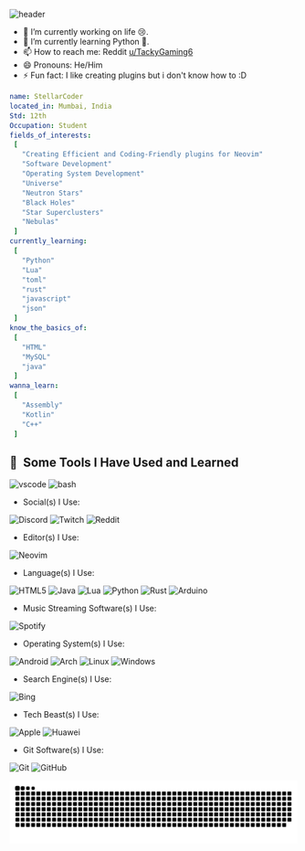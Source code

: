 ![header](https://capsule-render.vercel.app/api?type=waving&height=150&text=Hey%20Yo!&animation=fadeIn&fontSize=50&fontAlign=40&fontAlignY=35&desc=Trying%20to%20sort%20out%20my%20life%20with%20Coding%20:D&descAlign=60&descAlignY=55)

- 🔭 I’m currently working on life 😢.
- 🌱 I’m currently learning Python 🐍.
- 📫 How to reach me: Reddit [u/TackyGaming6](https://reddit.com/user/TackyGaming6)
- 😄 Pronouns: He/Him
- ⚡ Fun fact: I like creating plugins but i don't know how to :D

```yaml
name: StellarCoder
located_in: Mumbai, India
Std: 12th
Occupation: Student
fields_of_interests:
 [
   "Creating Efficient and Coding-Friendly plugins for Neovim"
   "Software Development"
   "Operating System Development"
   "Universe"
   "Neutron Stars"
   "Black Holes"
   "Star Superclusters"
   "Nebulas"
 ]
currently_learning:
 [
   "Python"
   "Lua"
   "toml"
   "rust"
   "javascript"
   "json"
 ]
know_the_basics_of:
 [
   "HTML"
   "MySQL"
   "java"
 ]
wanna_learn:
 [
   "Assembly"
   "Kotlin"
   "C++"
 ]
```

<h2> 🚀 &nbsp;Some Tools I Have Used and Learned</h2>
<p align="left">
<img src="https://cdn.jsdelivr.net/gh/devicons/devicon/icons/vscode/vscode-original.svg" alt="vscode" width="45" height="45"/>
<img src="https://cdn.jsdelivr.net/gh/devicons/devicon/icons/bash/bash-original.svg" alt="bash" width="45" height="45"/>
</p>

- Social(s) I Use:

![Discord](https://img.shields.io/badge/Discord-%235865F2.svg?style=for-the-badge&logo=discord&logoColor=white)
![Twitch](https://img.shields.io/badge/Twitch-%239146FF.svg?style=for-the-badge&logo=Twitch&logoColor=white)
![Reddit](https://img.shields.io/badge/Reddit-%23FF4500.svg?style=for-the-badge&logo=Reddit&logoColor=white)

- Editor(s) I Use:

![Neovim](https://img.shields.io/badge/NeoVim-%2357A143.svg?&style=for-the-badge&logo=neovim&logoColor=white)

- Language(s) I Use:

![HTML5](https://img.shields.io/badge/html5-%23E34F26.svg?style=for-the-badge&logo=html5&logoColor=white)
![Java](https://img.shields.io/badge/java-%23ED8B00.svg?style=for-the-badge&logo=openjdk&logoColor=white)
![Lua](https://img.shields.io/badge/lua-%232C2D72.svg?style=for-the-badge&logo=lua&logoColor=white)
![Python](https://img.shields.io/badge/python-3670A0?style=for-the-badge&logo=python&logoColor=ffdd54)
![Rust](https://img.shields.io/badge/rust-%23000000.svg?style=for-the-badge&logo=rust&logoColor=white)
![Arduino](https://img.shields.io/badge/-Arduino-00979D?style=for-the-badge&logo=Arduino&logoColor=white)

- Music Streaming Software(s) I Use:

![Spotify](https://img.shields.io/badge/Spotify-1ED760?style=for-the-badge&logo=spotify&logoColor=white)

- Operating System(s) I Use:

![Android](https://img.shields.io/badge/Android-3DDC84?style=for-the-badge&logo=android&logoColor=white)
![Arch](https://img.shields.io/badge/Arch%20Linux-1793D1?logo=arch-linux&logoColor=fff&style=for-the-badge)
![Linux](https://img.shields.io/badge/Linux-FCC624?style=for-the-badge&logo=linux&logoColor=black)
![Windows](https://img.shields.io/badge/Windows-0078D6?style=for-the-badge&logo=windows&logoColor=white)

- Search Engine(s) I Use:

![Bing](https://img.shields.io/badge/Microsoft%20Bing-258FFA?style=for-the-badge&logo=Microsoft%20Bing&logoColor=white)

- Tech Beast(s) I Use:

![Apple](https://img.shields.io/badge/Apple-%23000000.svg?style=for-the-badge&logo=apple&logoColor=white)
![Huawei](https://img.shields.io/badge/Huawei-%23FF0000.svg?style=for-the-badge&logo=huawei&logoColor=white)

- Git Software(s) I Use:

![Git](https://img.shields.io/badge/git-%23F05033.svg?style=for-the-badge&logo=git&logoColor=white)
![GitHub](https://img.shields.io/badge/github-%23121011.svg?style=for-the-badge&logo=github&logoColor=white)

![Snake animation](https://github.com/daUnknownCoder/daUnknownCoder/blob/output/github-contribution-grid-snake.svg)

